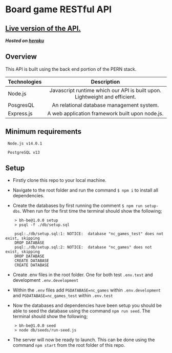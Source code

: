 # Board game RESTful API

## [Live version of the API.](https://chd-board-games.herokuapp.com/api)

**_Hosted on [heroku](https://dashboard.heroku.com/)_**

## Overview

This API is built using the back end portion of the PERN stack.

| Technologies |                                Description                                 |
| :----------- | :------------------------------------------------------------------------: |
| Node.js      | Javascript runtime which our API is built upon. Lightweight and efficient. |
| PosgresQL    |                 An relational database management system.                  |
| Express.js   |              A web application framework built upon node.js.               |

## Minimum requirements

` Node.js v14.0.1`

` PostgreSQL v13`

## Setup

- Firstly clone this repo to your local machine.

- Navigate to the root folder and run the command `$ npm i` to install all dependencies.

- Create the databases by first running the comment `$ npm run setup-dbs`. When run for the first time the terminal should show the following;

```
    > bh-be@1.0.0 setup
    > psql -f ./db/setup.sql

    psql:./db/setup.sql:1: NOTICE:  database "nc_games_test" does not exist, skipping
    DROP DATABASE
    psql:./db/setup.sql:2: NOTICE:  database "nc_games" does not exist, skipping
    DROP DATABASE
    CREATE DATABASE
    CREATE DATABASE
```

- Create .env files in the root folder. One for both test `.env.test` and development `.env.development`

- Within the `.env` files add `PGDATABASE=nc_games` within `.env.development` and `PGDATABASE=nc_games_test` within `.env.test`

- Now the databases and dependencies have been setup you should be able to seed the database using the command `npm run seed`. The terminal should show the following;

```
    > bh-be@1.0.0 seed
    > node db/seeds/run-seed.js
```

- The server will now be ready to launch. This can be done using the command `npm start` from the root folder of this repo.

